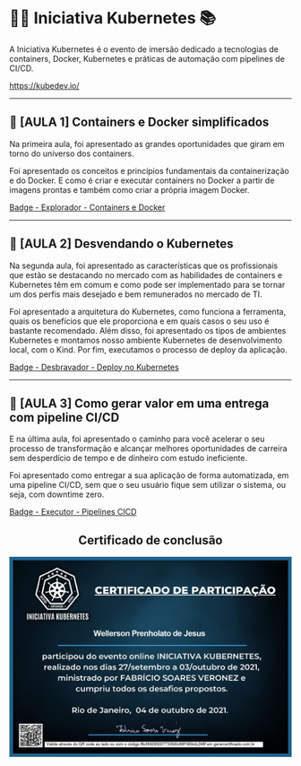 # 👨‍💻 Iniciativa Kubernetes 📚
A Iniciativa Kubernetes é o evento de imersão dedicado a tecnologias de containers, Docker, Kubernetes e práticas de automação com pipelines de CI/CD.

https://kubedev.io/

---

## 📌 **[AULA 1] Containers e Docker simplificados**

Na primeira aula, foi apresentado as grandes oportunidades que giram em  torno do universo dos containers.

Foi apresentado os conceitos e princípios fundamentais da containerização e do Docker. E como é criar e executar containers no Docker a partir de imagens prontas e também como criar a própria imagem Docker.

[Badge - Explorador - Containers e Docker](https://api.badgr.io/public/assertions/1OSHM9XsRPCUJ-zl9HTYxQ?identity__email=wellerson.prenholato%40gmail.com)

---

## 📌 **[AULA 2] Desvendando o Kubernetes**

Na segunda aula, foi apresentado as características que os profissionais que estão se destacando no mercado com as habilidades de containers e Kubernetes têm em comum e como pode ser implementado para se tornar um dos perfis mais desejado e bem remunerados no mercado de TI.

Foi apresentado a arquitetura do Kubernetes, como funciona a ferramenta, quais os benefícios que ele proporciona e em quais casos o seu uso é bastante recomendado. Além disso, foi apresentado os tipos de ambientes Kubernetes e montamos nosso ambiente Kubernetes de desenvolvimento local, com o Kind. Por fim, executamos o processo de deploy da aplicação.

[Badge - Desbravador - Deploy no Kubernetes](https://api.badgr.io/public/assertions/sW2FxddBQhyx_rkgTnCJYg?identity__email=wellerson.prenholato%40gmail.com)

---

## 📌 **[AULA 3] Como gerar valor em uma entrega com pipeline CI/CD**

E na última aula, foi apresentado o caminho para você acelerar o seu processo de transformação e alcançar melhores oportunidades de carreira sem desperdício de tempo e de dinheiro com estudo ineficiente.

Foi apresentado como entregar a sua aplicação de forma automatizada, em uma pipeline CI/CD, sem que o seu usuário fique sem utilizar o sistema, ou seja, com downtime zero.

[Badge - Executor - Pipelines CICD](https://api.badgr.io/public/assertions/Vnd9OY7fT4m7K0XaaPiYgQ?identity__email=wellerson.prenholato%40gmail.com)

<h2 align="center"> Certificado de conclusão </h2>

![Certificado de conclusão - Iniciativa Kubernetes](https://github.com/WellersonPrenholato/IniciativaKubernetes/blob/main/Badges/Certificado%20-%20IniciativaKubernet.jpg)

